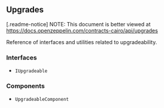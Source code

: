 ## Upgrades

[.readme-notice]
NOTE: This document is better viewed at https://docs.openzeppelin.com/contracts-cairo/api/upgrades

Reference of interfaces and utilities related to upgradeability.

### Interfaces

- `IUpgradeable`

### Components

- `UpgradeableComponent`
